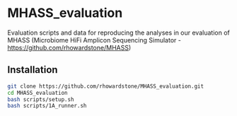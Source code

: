 # MHASS_evaluation

Evaluation scripts and data for reproducing the analyses in our evaluation of MHASS (Microbiome HiFi Amplicon Sequencing Simulator - https://github.com/rhowardstone/MHASS)

## Installation

```bash
git clone https://github.com/rhowardstone/MHASS_evaluation.git
cd MHASS_evaluation
bash scripts/setup.sh
bash scripts/1A_runner.sh
```
